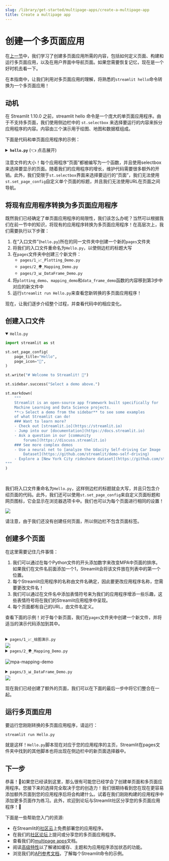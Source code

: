 ```yaml
---
slug: /library/get-started/multipage-apps/create-a-multipage-app
title: Create a multipage app
---
```


# 创建一个多页面应用

在[上一节](/library/get-started/multipage-apps)中，我们学习了创建多页面应用所需的内容，包括如何定义页面、构建和运行多页面应用，以及在用户界面中导航页面。如果您需要恢复记忆，现在是一个好时机去看一下。

在本指南中，让我们利用对多页面应用的理解，将熟悉的`streamlit hello`命令转换为一个多页面应用！

## 动机

在 Streamlit 1.10.0 之前，streamlit hello 命令是一个庞大的单页面应用程序。由于不支持多页面，我们使用侧边栏中的 `st.selectbox` 来选择要运行的内容来拆分应用程序的内容。内容由三个演示用于绘图、地图和数据框组成。

下面是代码和单页面应用程序的示例：

<details>
<summary><b><code>hello.py</code></b>  (👈 点击展开)</summary>
<br />

```python
import streamlit as st

def intro():
    import streamlit as st

    st.write("# Welcome to Streamlit! 👋")
    st.sidebar.success("Select a demo above.")

    st.markdown(
        """
        Streamlit is an open-source app framework built specifically for
        Machine Learning and Data Science projects.

        **👈 Select a demo from the dropdown on the left** to see some examples
        of what Streamlit can do!

        ### Want to learn more?

        - Check out [streamlit.io](https://streamlit.io)
        - Jump into our [documentation](https://docs.streamlit.io)
        - Ask a question in our [community
          forums](https://discuss.streamlit.io)

        ### See more complex demos

        - Use a neural net to [analyze the Udacity Self-driving Car Image
          Dataset](https://github.com/streamlit/demo-self-driving)
        - Explore a [New York City rideshare dataset](https://github.com/streamlit/demo-uber-nyc-pickups)
    """
    )

def mapping_demo():
    import streamlit as st
    import pandas as pd
    import pydeck as pdk

    from urllib.error import URLError

    st.markdown(f"# {list(page_names_to_funcs.keys())[2]}")
    st.write(
        """
        This demo shows how to use
[`st.pydeck_chart`](https://docs.streamlit.io/library/api-reference/charts/st.pydeck_chart)
to display geospatial data.
"""
    )

    @st.cache_data
    def from_data_file(filename):
        url = (
            "http://raw.githubusercontent.com/streamlit/"
            "example-data/master/hello/v1/%s" % filename
        )
        return pd.read_json(url)

    try:
        ALL_LAYERS = {
            "Bike Rentals": pdk.Layer(
                "HexagonLayer",
                data=from_data_file("bike_rental_stats.json"),
                get_position=["lon", "lat"],
                radius=200,
                elevation_scale=4,
                elevation_range=[0, 1000],
                extruded=True,
            ),
            "Bart Stop Exits": pdk.Layer(
                "ScatterplotLayer",
                data=from_data_file("bart_stop_stats.json"),
                get_position=["lon", "lat"],
                get_color=[200, 30, 0, 160],
                get_radius="[exits]",
                radius_scale=0.05,
            ),
            "Bart Stop Names": pdk.Layer(
                "TextLayer",
                data=from_data_file("bart_stop_stats.json"),
                get_position=["lon", "lat"],
                get_text="name",
                get_color=[0, 0, 0, 200],
                get_size=15,
                get_alignment_baseline="'bottom'",
            ),
            "Outbound Flow": pdk.Layer(
                "ArcLayer",
                data=from_data_file("bart_path_stats.json"),
                get_source_position=["lon", "lat"],
                get_target_position=["lon2", "lat2"],
                get_source_color=[200, 30, 0, 160],
                get_target_color=[200, 30, 0, 160],
                auto_highlight=True,
                width_scale=0.0001,
                get_width="outbound",
                width_min_pixels=3,
                width_max_pixels=30,
            ),
        }
        st.sidebar.markdown("### Map Layers")
        selected_layers = [
            layer
            for layer_name, layer in ALL_LAYERS.items()
            if st.sidebar.checkbox(layer_name, True)
        ]
        if selected_layers:
            st.pydeck_chart(
                pdk.Deck(
                    map_style="mapbox://styles/mapbox/light-v9",
                    initial_view_state={
                        "latitude": 37.76,
                        "longitude": -122.4,
                        "zoom": 11,
                        "pitch": 50,
                    },
                    layers=selected_layers,
                )
            )
        else:
            st.error("Please choose at least one layer above.")
    except URLError as e:
        st.error(
            """
            **This demo requires internet access.**

            Connection error: %s
        """
            % e.reason
        )

def plotting_demo():
    import streamlit as st
    import time
    import numpy as np

    st.markdown(f'# {list(page_names_to_funcs.keys())[1]}')
    st.write(
        """
        This demo illustrates a combination of plotting and animation with
Streamlit. We're generating a bunch of random numbers in a loop for around
5 seconds. Enjoy!
"""
    )

    progress_bar = st.sidebar.progress(0)
    status_text = st.sidebar.empty()
    last_rows = np.random.randn(1, 1)
    chart = st.line_chart(last_rows)

    for i in range(1, 101):
        new_rows = last_rows[-1, :] + np.random.randn(5, 1).cumsum(axis=0)
        status_text.text("%i%% Complete" % i)
        chart.add_rows(new_rows)
        progress_bar.progress(i)
        last_rows = new_rows
        time.sleep(0.05)

    progress_bar.empty()

    # Streamlit widgets automatically run the script from top to bottom. Since
    # this button is not connected to any other logic, it just causes a plain
    # rerun.
    st.button("Re-run")


def data_frame_demo():
    import streamlit as st
    import pandas as pd
    import altair as alt

    from urllib.error import URLError

    st.markdown(f"# {list(page_names_to_funcs.keys())[3]}")
    st.write(
        """
        This demo shows how to use `st.write` to visualize Pandas DataFrames.

(Data courtesy of the [UN Data Explorer](http://data.un.org/Explorer.aspx).)
"""
    )

    @st.cache_data
    def get_UN_data():
        AWS_BUCKET_URL = "http://streamlit-demo-data.s3-us-west-2.amazonaws.com"
        df = pd.read_csv(AWS_BUCKET_URL + "/agri.csv.gz")
        return df.set_index("Region")

    try:
        df = get_UN_data()
        countries = st.multiselect(
            "Choose countries", list(df.index), ["China", "United States of America"]
        )
        if not countries:
            st.error("Please select at least one country.")
        else:
            data = df.loc[countries]
            data /= 1000000.0
            st.write("### Gross Agricultural Production ($B)", data.sort_index())

            data = data.T.reset_index()
            data = pd.melt(data, id_vars=["index"]).rename(
                columns={"index": "year", "value": "Gross Agricultural Product ($B)"}
            )
            chart = (
                alt.Chart(data)
                .mark_area(opacity=0.3)
                .encode(
                    x="year:T",
                    y=alt.Y("Gross Agricultural Product ($B):Q", stack=None),
                    color="Region:N",
                )
            )
            st.altair_chart(chart, use_container_width=True)
    except URLError as e:
        st.error(
            """
            **This demo requires internet access.**

            Connection error: %s
        """
            % e.reason
        )

page_names_to_funcs = {
    "—": intro,
    "Plotting Demo": plotting_demo,
    "Mapping Demo": mapping_demo,
    "DataFrame Demo": data_frame_demo
}

demo_name = st.sidebar.selectbox("Choose a demo", page_names_to_funcs.keys())
page_names_to_funcs[demo_name]()
```

</details>

<Cloud src="https://doc-hello.streamlit.app/?embed=true" height="700" />

注意文件的大小！每个应用程序“页面”都被编写为一个函数，并且使用selectbox来选择要显示的页面。随着我们的应用程序的增长，维护代码需要很多额外的开销。此外，我们受限于`st.selectbox`界面来选择要运行的“页面”，我们无法使用`st.set_page_config`自定义单个页面的标题，并且我们无法使用URL在页面之间导航。

## 将现有应用程序转换为多页面应用程序

既然我们已经确定了单页面应用程序的局限性，我们该怎么办呢？当然可以根据我们在前一节中的知识，将现有的应用程序转换为多页面应用程序！在高层次上，我们需要执行以下步骤：

1. 在“入口文件”(`hello.py`)所在的同一文件夹中创建一个新的`pages`文件夹
2. 将我们的入口文件重命名为`Hello.py`，以使侧边栏的标题大写
3. 在`pages`文件夹中创建三个新文件：
   - `pages/1_📈_Plotting_Demo.py`
   - `pages/2_🌍_Mapping_Demo.py`
   - `pages/3_📊_DataFrame_Demo.py`
4. 将`plotting_demo`、`mapping_demo`和`data_frame_demo`函数的内容移到第3步中对应的新文件中
5. 运行`streamlit run Hello.py`来查看您新转换的多页面应用程序！

现在，让我们逐步介绍整个过程，并查看代码中的相应变化。

## 创建入口文件

<details open>
<summary><code>Hello.py</code></summary>

```python
import streamlit as st

st.set_page_config(
    page_title="Hello",
    page_icon="👋",
)

st.write("# Welcome to Streamlit! 👋")

st.sidebar.success("Select a demo above.")

st.markdown(
    """
    Streamlit is an open-source app framework built specifically for
    Machine Learning and Data Science projects.
    **👈 Select a demo from the sidebar** to see some examples
    of what Streamlit can do!
    ### Want to learn more?
    - Check out [streamlit.io](https://streamlit.io)
    - Jump into our [documentation](https://docs.streamlit.io)
    - Ask a question in our [community
        forums](https://discuss.streamlit.io)
    ### See more complex demos
    - Use a neural net to [analyze the Udacity Self-driving Car Image
        Dataset](https://github.com/streamlit/demo-self-driving)
    - Explore a [New York City rideshare dataset](https://github.com/streamlit/demo-uber-nyc-pickups)
"""
)
```

</details>
<br />

我们将入口文件重命名为`Hello.py`，这样侧边栏的标题就会大写，并且只包含介绍页面的代码。此外，我们还可以使用`st.set_page_config`来自定义页面标题和网页图标，它会显示在浏览器选项卡中。我们也可以为每个页面进行相同的设置！

<Image src="/images/mpa-hello.png" />

请注意，由于我们还没有创建任何页面，所以侧边栏不包含页面标签。

## 创建多个页面

在这里需要记住几件事情：

1. 我们可以通过在每个Python文件的开头添加数字来改变MPA中页面的排序。如果我们在文件名前面添加一个1，Streamlit会将该文件放在列表中的第一个位置。
2. 每个Streamlit应用程序的名称由文件名确定，因此要更改应用程序名称，您需要更改文件名！
3. 我们可以通过在文件名中添加表情符号来为我们的应用程序增添一些乐趣，这些表情符号将在我们的Streamlit应用程序中呈现。
4. 每个页面都有自己的URL，由文件名定义。

查看下面的示例！对于每个新页面，我们在`pages`文件夹中创建一个新文件，并将适当的演示代码添加到其中。

<br />

<details>

<summary><code>pages/1_📈_绘图演示.py</code></summary>

```python
import streamlit as st
import time
import numpy as np

st.set_page_config(page_title="Plotting Demo", page_icon="📈")

st.markdown("# Plotting Demo")
st.sidebar.header("Plotting Demo")
st.write(
    """This demo illustrates a combination of plotting and animation with
Streamlit. We're generating a bunch of random numbers in a loop for around
5 seconds. Enjoy!"""
)

progress_bar = st.sidebar.progress(0)
status_text = st.sidebar.empty()
last_rows = np.random.randn(1, 1)
chart = st.line_chart(last_rows)

for i in range(1, 101):
    new_rows = last_rows[-1, :] + np.random.randn(5, 1).cumsum(axis=0)
    status_text.text("%i%% Complete" % i)
    chart.add_rows(new_rows)
    progress_bar.progress(i)
    last_rows = new_rows
    time.sleep(0.05)

progress_bar.empty()

# Streamlit widgets automatically run the script from top to bottom. Since
# this button is not connected to any other logic, it just causes a plain
# rerun.
st.button("Re-run")
```

</details>

<Image src="/images/mpa-plotting-demo.png" />

<details>
<summary><code>pages/2_🌍_Mapping_Demo.py</code></summary>

```python
import streamlit as st
import pandas as pd
import pydeck as pdk
from urllib.error import URLError

st.set_page_config(page_title="Mapping Demo", page_icon="🌍")

st.markdown("# Mapping Demo")
st.sidebar.header("Mapping Demo")
st.write(
    """This demo shows how to use
[`st.pydeck_chart`](https://docs.streamlit.io/library/api-reference/charts/st.pydeck_chart)
to display geospatial data."""
)


@st.cache_data
def from_data_file(filename):
    url = (
        "http://raw.githubusercontent.com/streamlit/"
        "example-data/master/hello/v1/%s" % filename
    )
    return pd.read_json(url)


try:
    ALL_LAYERS = {
        "Bike Rentals": pdk.Layer(
            "HexagonLayer",
            data=from_data_file("bike_rental_stats.json"),
            get_position=["lon", "lat"],
            radius=200,
            elevation_scale=4,
            elevation_range=[0, 1000],
            extruded=True,
        ),
        "Bart Stop Exits": pdk.Layer(
            "ScatterplotLayer",
            data=from_data_file("bart_stop_stats.json"),
            get_position=["lon", "lat"],
            get_color=[200, 30, 0, 160],
            get_radius="[exits]",
            radius_scale=0.05,
        ),
        "Bart Stop Names": pdk.Layer(
            "TextLayer",
            data=from_data_file("bart_stop_stats.json"),
            get_position=["lon", "lat"],
            get_text="name",
            get_color=[0, 0, 0, 200],
            get_size=15,
            get_alignment_baseline="'bottom'",
        ),
        "Outbound Flow": pdk.Layer(
            "ArcLayer",
            data=from_data_file("bart_path_stats.json"),
            get_source_position=["lon", "lat"],
            get_target_position=["lon2", "lat2"],
            get_source_color=[200, 30, 0, 160],
            get_target_color=[200, 30, 0, 160],
            auto_highlight=True,
            width_scale=0.0001,
            get_width="outbound",
            width_min_pixels=3,
            width_max_pixels=30,
        ),
    }
    st.sidebar.markdown("### Map Layers")
    selected_layers = [
        layer
        for layer_name, layer in ALL_LAYERS.items()
        if st.sidebar.checkbox(layer_name, True)
    ]
    if selected_layers:
        st.pydeck_chart(
            pdk.Deck(
                map_style="mapbox://styles/mapbox/light-v9",
                initial_view_state={
                    "latitude": 37.76,
                    "longitude": -122.4,
                    "zoom": 11,
                    "pitch": 50,
                },
                layers=selected_layers,
            )
        )
    else:
        st.error("Please choose at least one layer above.")
except URLError as e:
    st.error(
        """
        **This demo requires internet access.**
        Connection error: %s
    """
        % e.reason
    )
```

</details>

![mpa-mapping-demo](/images/mpa-mapping-demo.png)

<details>
<summary><code>pages/3_📊_DataFrame_Demo.py</code></summary>

```python
import streamlit as st
import pandas as pd
import altair as alt
from urllib.error import URLError

st.set_page_config(page_title="DataFrame Demo", page_icon="📊")

st.markdown("# DataFrame Demo")
st.sidebar.header("DataFrame Demo")
st.write(
    """This demo shows how to use `st.write` to visualize Pandas DataFrames.
(Data courtesy of the [UN Data Explorer](http://data.un.org/Explorer.aspx).)"""
)


@st.cache_data
def get_UN_data():
    AWS_BUCKET_URL = "http://streamlit-demo-data.s3-us-west-2.amazonaws.com"
    df = pd.read_csv(AWS_BUCKET_URL + "/agri.csv.gz")
    return df.set_index("Region")


try:
    df = get_UN_data()
    countries = st.multiselect(
        "Choose countries", list(df.index), ["China", "United States of America"]
    )
    if not countries:
        st.error("Please select at least one country.")
    else:
        data = df.loc[countries]
        data /= 1000000.0
        st.write("### Gross Agricultural Production ($B)", data.sort_index())

        data = data.T.reset_index()
        data = pd.melt(data, id_vars=["index"]).rename(
            columns={"index": "year", "value": "Gross Agricultural Product ($B)"}
        )
        chart = (
            alt.Chart(data)
            .mark_area(opacity=0.3)
            .encode(
                x="year:T",
                y=alt.Y("Gross Agricultural Product ($B):Q", stack=None),
                color="Region:N",
            )
        )
        st.altair_chart(chart, use_container_width=True)
except URLError as e:
    st.error(
        """
        **This demo requires internet access.**
        Connection error: %s
    """
        % e.reason
    )
```

</details>

<Image src="/images/mpa-dataframe-demo.png" />

现在我们已经创建了额外的页面，我们可以在下面的最后一步中将它们整合在一起。

## 运行多页面应用

要运行您刚刚转换的多页面应用程序，请运行：

```bash
streamlit run Hello.py
```

就是这样！`Hello.py`脚本现在对应于您的应用程序的主页，Streamlit在pages文件夹中找到的其他脚本也将出现在侧边栏中的新页面选择器中。

<Cloud src="https://doc-mpa-hello.streamlit.app/?embed=true" height="700" />

## 下一步

恭喜！🎉如果您已经读到这里，那么很有可能您已经学会了创建单页面和多页面应用程序。您接下来的选择完全取决于您的创造力！我们很期待看到您在现在更容易添加额外页面到您的应用程序后将会构建什么。试着在我们刚刚构建的应用程序中添加更多页面作为练习。此外，欢迎到论坛与Streamlit社区分享您的多页面应用程序！🎈

下面是一些帮助您入门的资源:

- 在Streamlit的[社区云](/streamlit-community-cloud)上免费部署您的应用程序。
- 在我们的[社区论坛](https://discuss.streamlit.io/c/streamlit-examples/9)上提问或分享您的多页面应用程序。
- 查看我们的[multipage apps](/library/get-started/multipage-apps)文档。
- 阅读[高级特性](/library/advanced-features)以了解诸如缓存、主题和为应用程序添加状态的功能。
- 浏览我们的[API参考文档](/library/api-reference/)，了解每个Streamlit命令的示例。